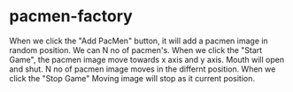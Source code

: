 # pacmen-factory
When we click the "Add PacMen" button, it will add a pacmen image in random position. We can N no of pacmen's. When we click the "Start Game", the pacmen image move towards x axis and y axis. Mouth will open and shut. N no of pacmen image moves in the differnt position. When we click the "Stop Game" Moving image will stop as it current position.
